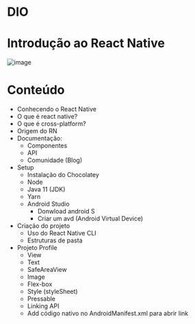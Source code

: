# DIO
# Introdução ao React Native

![image](https://user-images.githubusercontent.com/104464892/175763544-22d8b016-0ddf-4687-bba2-b0f7e70fe1c8.png)


# Conteúdo
- Conhecendo o React Native
- O que é react native?
- O que é cross-platform?
- Origem do RN
- Documentação:
  - Componentes
  - API
  - Comunidade (Blog) 
- Setup
  - Instalação do Chocolatey
  - Node
  - Java 11 (JDK)
  - Yarn
  - Android Studio
    - Donwload android S
    - Criar um avd (Android Virtual Device)
- Criação do projeto
  - Uso do React Native CLI
  - Estruturas de pasta
- Projeto Profile
  - View
  - Text
  - SafeAreaView
  - Image
  - Flex-box
  - Style (styleSheet)
  - Pressable
  - Linking API
  - Add código nativo no AndroidManifest.xml para abrir link
    

